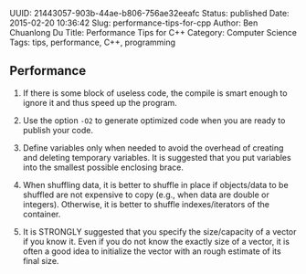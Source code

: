 UUID: 21443057-903b-44ae-b806-756ae32eeafc
Status: published
Date: 2015-02-20 10:36:42
Slug: performance-tips-for-cpp
Author: Ben Chuanlong Du
Title: Performance Tips for C++
Category: Computer Science
Tags: tips, performance, C++, programming


## Performance
1. If there is some block of useless code, 
the compile is smart enough to ignore it and thus speed up the program.

2. Use the option `-O2` to generate optimized code when you are ready to publish your code.

3. Define variables only when needed to avoid the overhead of creating and deleting temporary variables.
It is suggested that you put variables into the smallest possible enclosing brace. 

4. When shuffling data, it is better to shuffle in place 
if objects/data to be shuffled are not expensive to copy 
(e.g., when data are double or integers).
Otherwise, it is better to shuffle indexes/iterators of the container.

5. It is STRONGLY suggested that you specify the size/capacity of a vector 
if you know it. 
Even if you do not know the exactly size of a vector, 
it is often a good idea to initialize the vector with an rough estimate of its final size. 
